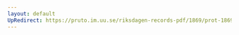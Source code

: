 ```yaml
---
layout: default
UpRedirect: https://pruto.im.uu.se/riksdagen-records-pdf/1869/prot-1869--ak--119/prot-1869--ak--119_001.pdf
---
```

